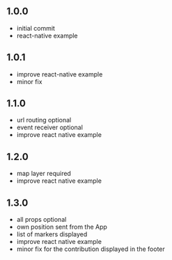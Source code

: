 ## 1.0.0
- initial commit
- react-native example

## 1.0.1
- improve react-native example
- minor fix

## 1.1.0
- url routing optional
- event receiver optional
- improve react native example

## 1.2.0
- map layer required
- improve react native example

## 1.3.0
- all props optional
- own position sent from the App
- list of markers displayed
- improve react native example
- minor fix for the contribution displayed in the footer
